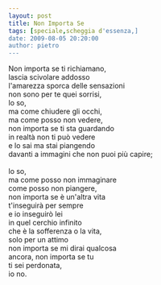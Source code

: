 ```yaml
---
layout: post
title: Non Importa Se
tags: [speciale,scheggia d'essenza,]
date: 2009-08-05 20:20:00
author: pietro
---
```

Non importa se ti richiamano,<br/>lascia scivolare addosso<br/>l'amarezza sporca delle sensazioni<br/>non sono per te quei sorrisi,<br/>lo so,<br/>ma come chiudere gli occhi,<br/>ma come posso non vedere,<br/>non importa se ti sta guardando<br/>in realtà non ti può vedere<br/>e lo sai ma stai piangendo<br/>davanti a immagini che non puoi più capire;<br/><br/>lo so,<br/>ma come posso non immaginare<br/>come posso non piangere,<br/>non importa se è un'altra vita<br/>t'inseguirà per sempre<br/>e io inseguirò lei<br/>in quel cerchio infinito<br/>che è la sofferenza o la vita,<br/>solo per un attimo<br/>non importa se mi dirai qualcosa<br/>ancora, non importa se tu<br/>ti sei perdonata,<br/>io no.
